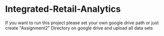 # Integrated-Retail-Analytics

If you want to run this project please set your own google drive path or just create "Assignment2" Directory on google drive and upload all data sets
